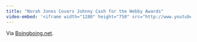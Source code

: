 ```yaml
---
title: "Norah Jones Covers Johnny Cash for the Webby Awards"
video-embed: '<iframe width="1280" height="750" src="http://www.youtube.com/embed/NnalwTXvsnE?rel=0" frameborder="0" allowfullscreen></iframe>'
---
```

<p>Via <a href="http://www.boingboing.net/2011/06/14/noah-jones-plays-joh.html">Boingboing.net</a>.</p>
